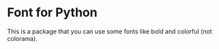 # Font for Python
This is a package that you can use some fonts like bold and colorful (not colorama).
